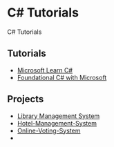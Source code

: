 # C# Tutorials
C# Tutorials

## Tutorials
- [Microsoft Learn C#](https://dotnet.microsoft.com/en-us/learn/csharp)
- [Foundational C# with Microsoft](https://www.freecodecamp.org/learn/foundational-c-sharp-with-microsoft/)

## Projects
- [Library Management System](https://github.com/Husna-POYRAZ/Library-Management-System)
- [Hotel-Management-System](https://github.com/GayanGithub971012/Hotel-Management-System)
- [Online-Voting-System](https://github.com/srajat/Online-Voting-System)
- []()
